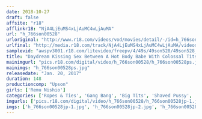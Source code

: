 ```yaml
---
date: 2018-10-27
draft: false
affsite: "r18"
afflinkr18: "NjA4LjEuMS4xLjAuMC4wLjAuMA"
url: "h_766son00528"
urloriginal: "http://www.r18.com/videos/vod/movies/detail/-/id=h_766son00528"
urlfinal: "http://media.r18.com/track/NjA4LjEuMS4xLjAuMC4wLjAuMA/videos/vod/movies/detail/-/id=h_766son00528"
samplevid: "awspv3001.r18.com/litevideo/freepv/4/49s/49son528/49son528_dmb_w.mp4"
title: "Daydream Kissing Sex Between A Hot Body Babe With Colossal Tits And A Dirty Old Man Remu Nishio"
mainimgurl: "pics.r18.com/digital/video/h_766son00528/h_766son00528ps.jpg"
mainimgs: "h_766son00528ps.jpg"
releasedate: "Jan. 20, 2017"
duration: 148
productioncomp: "Upson"
girls: ['Remu Nishio']
categories: ['Ropes & Ties', 'Gang Bang', 'Big Tits', 'Shaved Pussy', 'Featured Actress', 'Kiss Kiss', 'Creampie', 'Cum Swallowing', 'Sex Toys', 'Facial']
imgurls: ['pics.r18.com/digital/video/h_766son00528/h_766son00528jp-1.jpg', 'pics.r18.com/digital/video/h_766son00528/h_766son00528jp-2.jpg', 'pics.r18.com/digital/video/h_766son00528/h_766son00528jp-3.jpg', 'pics.r18.com/digital/video/h_766son00528/h_766son00528jp-4.jpg', 'pics.r18.com/digital/video/h_766son00528/h_766son00528jp-5.jpg', 'pics.r18.com/digital/video/h_766son00528/h_766son00528jp-6.jpg', 'pics.r18.com/digital/video/h_766son00528/h_766son00528jp-7.jpg', 'pics.r18.com/digital/video/h_766son00528/h_766son00528jp-8.jpg', 'pics.r18.com/digital/video/h_766son00528/h_766son00528jp-9.jpg', 'pics.r18.com/digital/video/h_766son00528/h_766son00528jp-10.jpg', 'pics.r18.com/digital/video/h_766son00528/h_766son00528jp-11.jpg', 'pics.r18.com/digital/video/h_766son00528/h_766son00528jp-12.jpg', 'pics.r18.com/digital/video/h_766son00528/h_766son00528jp-13.jpg', 'pics.r18.com/digital/video/h_766son00528/h_766son00528jp-14.jpg', 'pics.r18.com/digital/video/h_766son00528/h_766son00528jp-15.jpg', 'pics.r18.com/digital/video/h_766son00528/h_766son00528jp-16.jpg', 'pics.r18.com/digital/video/h_766son00528/h_766son00528jp-17.jpg', 'pics.r18.com/digital/video/h_766son00528/h_766son00528jp-18.jpg', 'pics.r18.com/digital/video/h_766son00528/h_766son00528jp-19.jpg', 'pics.r18.com/digital/video/h_766son00528/h_766son00528jp-20.jpg']
imgs: ['h_766son00528jp-1.jpg', 'h_766son00528jp-2.jpg', 'h_766son00528jp-3.jpg', 'h_766son00528jp-4.jpg', 'h_766son00528jp-5.jpg', 'h_766son00528jp-6.jpg', 'h_766son00528jp-7.jpg', 'h_766son00528jp-8.jpg', 'h_766son00528jp-9.jpg', 'h_766son00528jp-10.jpg', 'h_766son00528jp-11.jpg', 'h_766son00528jp-12.jpg', 'h_766son00528jp-13.jpg', 'h_766son00528jp-14.jpg', 'h_766son00528jp-15.jpg', 'h_766son00528jp-16.jpg', 'h_766son00528jp-17.jpg', 'h_766son00528jp-18.jpg', 'h_766son00528jp-19.jpg', 'h_766son00528jp-20.jpg']
---
```

